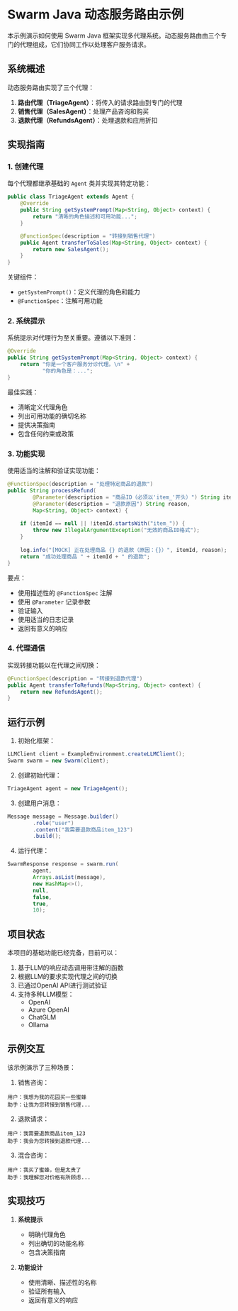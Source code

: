 # Swarm Java 动态服务路由示例

本示例演示如何使用 Swarm Java 框架实现多代理系统。动态服务路由由三个专门的代理组成，它们协同工作以处理客户服务请求。

## 系统概述

动态服务路由实现了三个代理：

1. **路由代理（TriageAgent）**：将传入的请求路由到专门的代理
2. **销售代理（SalesAgent）**：处理产品咨询和购买
3. **退款代理（RefundsAgent）**：处理退款和应用折扣

## 实现指南

### 1. 创建代理

每个代理都继承基础的 `Agent` 类并实现其特定功能：

```java
public class TriageAgent extends Agent {
    @Override
    public String getSystemPrompt(Map<String, Object> context) {
        return "清晰的角色描述和可用功能...";
    }

    @FunctionSpec(description = "转接到销售代理")
    public Agent transferToSales(Map<String, Object> context) {
        return new SalesAgent();
    }
}
```

关键组件：
- `getSystemPrompt()`：定义代理的角色和能力
- `@FunctionSpec`：注解可用功能

### 2. 系统提示

系统提示对代理行为至关重要。遵循以下准则：

```java
@Override
public String getSystemPrompt(Map<String, Object> context) {
    return "你是一个客户服务分诊代理。\n" +
           "你的角色是：...";
}
```

最佳实践：
- 清晰定义代理角色
- 列出可用功能的确切名称
- 提供决策指南
- 包含任何约束或政策

### 3. 功能实现

使用适当的注解和验证实现功能：

```java
@FunctionSpec(description = "处理特定商品的退款")
public String processRefund(
        @Parameter(description = "商品ID（必须以'item_'开头）") String itemId,
        @Parameter(description = "退款原因") String reason,
        Map<String, Object> context) {
    
    if (itemId == null || !itemId.startsWith("item_")) {
        throw new IllegalArgumentException("无效的商品ID格式");
    }
    
    log.info("[MOCK] 正在处理商品 {} 的退款（原因：{}）", itemId, reason);
    return "成功处理商品 " + itemId + " 的退款";
}
```

要点：
- 使用描述性的 `@FunctionSpec` 注解
- 使用 `@Parameter` 记录参数
- 验证输入
- 使用适当的日志记录
- 返回有意义的响应

### 4. 代理通信

实现转接功能以在代理之间切换：

```java
@FunctionSpec(description = "转接到退款代理")
public Agent transferToRefunds(Map<String, Object> context) {
    return new RefundsAgent();
}
```

## 运行示例

1. 初始化框架：
```java
LLMClient client = ExampleEnvironment.createLLMClient();
Swarm swarm = new Swarm(client);
```

2. 创建初始代理：
```java
TriageAgent agent = new TriageAgent();
```

3. 创建用户消息：
```java
Message message = Message.builder()
        .role("user")
        .content("我需要退款商品item_123")
        .build();
```

4. 运行代理：
```java
SwarmResponse response = swarm.run(
        agent,
        Arrays.asList(message),
        new HashMap<>(),
        null,
        false,
        true,
        10);
```

## 项目状态

本项目的基础功能已经完备，目前可以：

1. 基于LLM的响应动态调用带注解的函数
2. 根据LLM的要求实现代理之间的切换
3. 已通过OpenAI API进行测试验证
4. 支持多种LLM模型：
   - OpenAI
   - Azure OpenAI
   - ChatGLM
   - Ollama

## 示例交互

该示例演示了三种场景：

1. 销售咨询：
```
用户：我想为我的花园买一些蜜蜂
助手：让我为您转接到销售代理...
```

2. 退款请求：
```
用户：我需要退款商品item_123
助手：我会为您转接到退款代理...
```

3. 混合咨询：
```
用户：我买了蜜蜂，但是太贵了
助手：我理解您对价格有所顾虑...
```

## 实现技巧

1. **系统提示**
   - 明确代理角色
   - 列出确切的功能名称
   - 包含决策指南

2. **功能设计**
   - 使用清晰、描述性的名称
   - 验证所有输入
   - 返回有意义的响应
